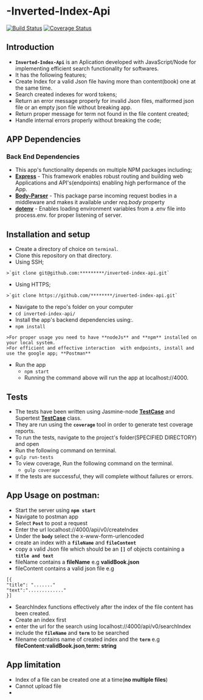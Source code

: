 # -Inverted-Index-Api
[![Build Status](https://www.travis-ci.org/clintfidel/inverted-index-api.svg?branch=development)](https://www.travis-ci.org/clintfidel/inverted-index-api)
[![Coverage Status](https://coveralls.io/repos/github/clintfidel/inverted-index-api/badge.svg?branch=master)](https://coveralls.io/github/clintfidel/inverted-index-api?branch=master)

## Introduction
*  **`Inverted-Index-Api`** is an Aplication developed with JavaScript/Node for implementing efficient search functionality for softwares.
*  It has the following features;
  *  Create Index for a valid Json file having more than content(book) one  at the same time.
  *  Search created indexes for word tokens;
  *  Return an error message properly for invalid Json files, malformed json file or an empty json file without breaking app.
  *  Return proper message for term not found in the file content created;
  *  Handle internal errors properly without breaking the code;

## APP Dependencies

### Back End Dependencies
*  This app's functionality depends on multiple NPM packages including;
  *  **[Express](https://www.npmjs.com/package/express)** - This framework enables robust routing and building web Applications and API's(endpoints) enabling high performance of the App. 
  *  **[Body-Parser](https://www.npmjs.com/package/body-parser)** - This package parse incoming request bodies in a middleware and makes it available under *req.body* property
  *  **[dotenv](https://github.com/kennethreitz/autoenv)** - Enables loading environment variables from a .env file into process.env. for proper listening of server.

## Installation and setup
*  Create a directory of choice on `terminal`.
*  Clone this repository on that directory.
  *  Using SSH;

    >`git clone git@github.com:*********/inverted-index-api.git`

  *  Using HTTPS;

    >`git clone https://github.com/********/inverted-index-api.git`

*  Navigate to the repo's folder on your computer
  *  `cd inverted-index-api/`
*  Install the app's backend dependencies using:. 
  *  `npm install`

    >For proper usage you need to have **nodeJs** and **npm** installed on your local system.
    >For efficient and effective interaction  with endpoints, install and use the google app; **Postman**

* Run the app
  *  `npm start`
  *  Running the command above will run the app at localhost://4000.

## Tests
*  The tests have been written using Jasmine-node **[TestCase](https://github.com/mhevery/jasmine-node)** and Supertest **[TestCase](https://www.npmjs.com/package/supertest)** class.
*  They are run using the **`coverage`** tool in order to generate test coverage reports.
*  To run the tests, navigate to the project's folder(SPECIFIED DIRECTORY) and open
*  Run the following command on terminal.
  *  `gulp run-tests`
* To view coverage, Run the following command on the terminal.
  * `gulp coverage`
*  If the tests are successful, they will complete without failures or errors.
## App Usage on postman:
* Start the server using **`npm start`** 
* Navigate to postman app
* Select **`Post`** to post a request 
* Enter the url localhost://4000/api/v0/createIndex
* Under the **`body`**  select the x-www-form-urlencoded 
* create an index with a **`fileName`** and **`fileContent`**
* copy a valid Json file which should be an **`[]`** of objects containing a **`title and text`** 
* fileName contains a **fileName** e.g **validBook.json**
* fileContent contains a valid json file e.g 
```
[{
"title": "......."
"text":"............."
}]
```
* SearchIndex functions effectively after the index of the file content has been created.
* Create an index first 
* enter the url for the search using localhost://4000/api/v0/searchIndex 
* include the **`fileName`** and **`term`** to be searched
* filename contains name of created index and the **`term`** e.g 
**fileContent:validBook.json**,**term: string**
## App limitation
* Index of a file can be created one at a time(**no multiple files**)
* Cannot upload file
*  
